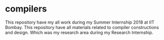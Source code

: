# compilers
This repository have my all work during my Summer Internship 2018 at IIT Bombay. This repository have all materials related to compiler constructions and design. Which was my research area during my Research Internship.
